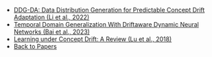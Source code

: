 - [DDG-DA: Data Distribution Generation for Predictable Concept Drift Adaptation (Li et al., 2022)](papers/concept_drift/ddg-da.md)
- [Temporal Domain Generalization With Driftaware Dynamic Neural Networks (Bai et al., 2023)](papers/concept_drift/temporal_domain_generalization.md)
- [Learning under Concept Drift: A Review (Lu et al., 2018)](papers/concept_drift/learning_under_concept_drift.md)
- [Back to Papers](papers/README.md)